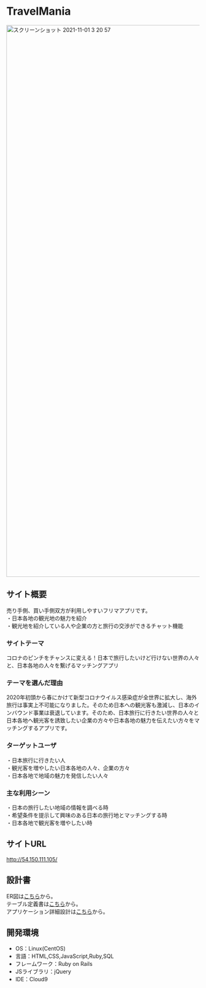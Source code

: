 # TravelMania

<img width="1437" alt="スクリーンショット 2021-11-01 3 20 57" src="https://user-images.githubusercontent.com/84381486/139596699-34a52adc-d7d3-4f8f-ac6b-d3a4f97dc59d.png">


## サイト概要
売り手側、買い手側双方が利用しやすいフリマアプリです。
<br>・日本各地の観光地の魅力を紹介
<br>・観光地を紹介している人や企業の方と旅行の交渉ができるチャット機能


### サイトテーマ
コロナのピンチをチャンスに変える！日本で旅行したいけど行けない世界の人々と、日本各地の人々を繋げるマッチングアプリ

### テーマを選んだ理由
2020年初頭から春にかけて新型コロナウイルス感染症が全世界に拡大し、海外旅行は事実上不可能になりました。そのため日本への観光客も激減し、日本のインバウンド事業は衰退しています。そのため、日本旅行に行きたい世界の人々と日本各地へ観光客を誘致したい企業の方々や日本各地の魅力を伝えたい方々をマッチングするアプリです。

### ターゲットユーザ
・日本旅行に行きたい人
<br>・観光客を増やしたい日本各地の人々、企業の方々
<br>・日本各地で地域の魅力を発信したい人々

### 主な利用シーン
・日本の旅行したい地域の情報を調べる時
<br>・希望条件を提示して興味のある日本の旅行地とマッチングする時
<br>・日本各地で観光客を増やしたい時

## サイトURL
http://54.150.111.105/

## 設計書
ER図は<a href="https://drive.google.com/file/d/1pF6Qaz7k6KI_kfA5VO0IjpahPeMuBNn0/view?usp=sharing">こちら</a>から。
<br>テーブル定義書は<a href="https://docs.google.com/spreadsheets/d/11X1sD-LNNzQt0ddC1MK4E7elBL_asSdzKPkTVPXJKXw/edit?usp=sharing">こちら</a>から。
<br>アプリケーション詳細設計は<a href="https://docs.google.com/spreadsheets/d/1C3ho1WfAbnKSUmHv-j6tIhBjbiE2lndjkGFFzV0FfQE/edit?usp=sharing">こちら</a>から。



## 開発環境
- OS：Linux(CentOS)
- 言語：HTML,CSS,JavaScript,Ruby,SQL
- フレームワーク：Ruby on Rails
- JSライブラリ：jQuery
- IDE：Cloud9




